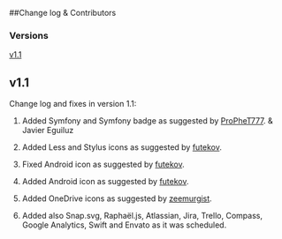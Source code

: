 ##Change log & Contributors


### Versions

[v1.1](#v1.1)



## v1.1

Change log and fixes in version 1.1:

1. Added Symfony and Symfony badge as suggested by [ProPheT777](https://github.com/ProPheT777). & Javier Eguiluz 

2. Added Less and Stylus icons as suggested by [futekov](https://github.com/futekov).
3. Fixed Android icon as suggested by [futekov](https://github.com/futekov).
4. Added Android icon as suggested by [futekov](https://github.com/futekov).
5. Added OneDrive icons as suggested by [zeemurgist](https://github.com/zeemurgist).
6. Added also Snap.svg, Raphaël.js, Atlassian, Jira, Trello, Compass, Google Analytics, Swift and  Envato as it was scheduled.
